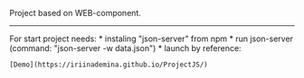 ﻿Project based on WEB-component.

---

For start project needs:
	* instaling "json-server" from npm
	* run json-server (command: "json-server -w data.json")
	* launch by reference:

    [Demo](https://iriinademina.github.io/ProjectJS/)
